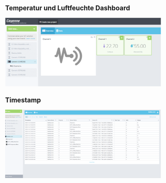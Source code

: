 ## Temperatur und Luftfeuchte Dashboard

![image](https://github.com/frankyhub/Arduino-Beispiele_I/blob/master/A19%20Dashboard/image/Chayenne.png)

## Timestamp

![image](https://github.com/frankyhub/Arduino-Beispiele_I/blob/master/A19%20Dashboard/image/Timestamp.png)

